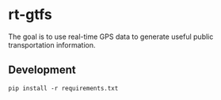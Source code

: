 # rt-gtfs

The goal is to use real-time GPS data to generate useful public transportation information.

## Development

```
pip install -r requirements.txt
```
